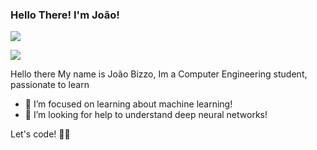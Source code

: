 
### Hello There! I'm João!

<div>
<a href="https://www.linkedin.com/in/jo%C3%A3o-bizzo-97a550201/" target="_blank"><img src="https://img.shields.io/badge/-LinkedIn-%230077B5?style=for-the-badge&logo=linkedin&logoColor=white" target="_blank"></a>
 
<a href="mailto:brandtjoao7@gmail.com"><img src="https://img.shields.io/badge/-Gmail-%23333?style=for-the-badge&logo=gmail&logoColor=white" target="_blank"></a>



</div>

Hello there
My name is João Bizzo, Im a Computer Engineering student, passionate to learn  
- 🌱 I’m focused on learning about machine learning!
- 🤔 I’m looking for help to understand deep neural networks!

Let's code! 👨‍💻 <br>


 


